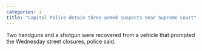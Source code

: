 ```yaml
---
categories: i
title: "Capitol Police detain three armed suspects near Supreme Court"
---
```

Two handguns and a shotgun were recovered from a vehicle that prompted the Wednesday street closures, police said.